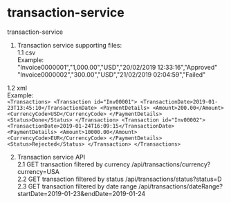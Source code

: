 # transaction-service
transaction-service

1. Transaction service supporting files:  
  1.1 csv  
    Example:  
            "Invoice0000001","1,000.00","USD","20/02/2019 12:33:16","Approved"  
            "Invoice0000002","300.00","USD","21/02/2019 02:04:59","Failed"  
       
  1.2 xml  
    Example:  
    ```<Transactions>
       <Transaction id="Inv00001">
       <TransactionDate>2019-01-23T13:45:10</TransactionDate>
       <PaymentDetails>
       <Amount>200.00</Amount>
       <CurrencyCode>USD</CurrencyCode>
       </PaymentDetails>
       <Status>Done</Status>
       </Transaction>
       <Transaction id="Inv00002">
       <TransactionDate>2019-01-24T16:09:15</TransactionDate>
       <PaymentDetails>
       <Amount>10000.00</Amount>
       <CurrencyCode>EUR</CurrencyCode>
       </PaymentDetails>
       <Status>Rejected</Status>
       </Transaction>
       </Transactions>```
               
2. Transaction service API  
  2.1 GET transaction filtered by currency       /api/transactions/currency?currency=USA  
  2.2 GET transaction filtered by status         /api/transactions/status?status=D  
  2.3 GET transaction filtered by date range     /api/transactions/dateRange?startDate=2019-01-23&endDate=2019-01-24  
